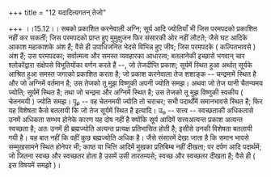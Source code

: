 +++
title = "12 यदादित्यगतन् तेजो"

+++
।।15.12।। सबको प्रकाशित करनेवाली अग्नि; सूर्य आदि ज्योतियाँ भी जिस
परमपदको प्रकाशित नहीं कर सकतीं; जिस परमपदको प्राप्त हुए मुमुक्षुजन फिर
संसारकी ओर नहीं लौटते; जैसे घट आदिके आकाश महाकाशके अंश हैं; वैसे ही
उपाधिजनित भेदसे विभिन्न हुए जीव; जिस परमपदके ( कल्पितभावसे ) अंश हैं; उस
परमपदका; सर्वात्मत्व और समस्त व्यवहारका आधारत्व; बतलानेकी इच्छासे भगवान्
चार श्लोकोंद्वारा संक्षेपसे विभूतियोंका वर्णन करते हैं --, जो तेजदीप्ति
प्रकाश; सूर्यमें स्थित हुआ अर्थात् सूर्यके आश्रित हुआ समस्त जगत्को
प्रकाशित करता है; जो प्रकाश करनेवाला तेज शशाङ्क -- चन्द्रमामें स्थित है
और जो अग्निमें वर्तमान है; उस तेजको तू मुझ विष्णुकी अपनी ज्योति समझ।
अथवा जो तेज यानी चैतन्यमय ज्योति; सूर्यमें स्थित है; तथा जो चन्द्रमा और
अग्निमें स्थित है; उस तेजको तू मुझ विष्णुकी स्वकीय ( चेतनमयी ) ज्योति
समझ। पू₀ -- वह चेतनमयी ज्योति तो चराचर; सभी पदार्थोंमें समानभावसे स्थित
है; फिर यह विशेषता कैसे बतलायी कि जो तेज सूर्यमें स्थित है इत्यादि। उ₀
-- सत्त्व -- स्वच्छताकी अधिकतासे उनमें अधिकता सम्भव होनेके कारण यह दोष
नहीं है क्योंकि सूर्य आदिमें सत्त्वअत्यन्त प्रकाश अत्यन्त स्वच्छता है;
अतः उनमें ही ब्रह्मज्योति अत्यन्त प्रत्यक्ष प्रतिभासित होती है; इसीसे
उनकी विशेषता बतलायी गयी है। यह बात नहीं कि वहीं कुछ बह्मज्योति अधिक है।
जैसे संसारमें देखा जाता है कि समान भावसे सम्मुखसामने स्थित होनेपर भी;
काष्ठ या भित्ति आदिमें मुखका प्रतिबिम्ब नहीं दीखता; पर दर्पण आदि
पदार्थमें; जो जितना स्वच्छ और स्वच्छतर होता है उसमें उसी तारतम्यसे;
स्वच्छ और स्वच्छतर दीखता है; वैसे ही ( इस विषयमें समझो )।
